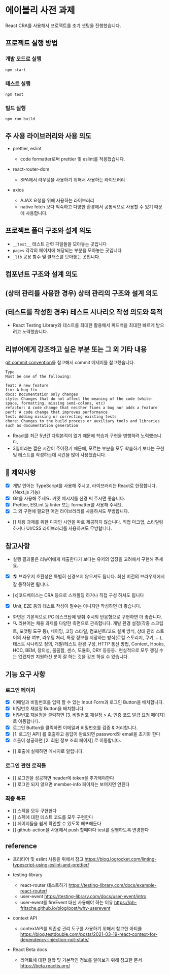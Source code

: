 # 에이블리 사전 과제

React CRA를 사용해서 프로젝트를 초기 셋팅을 진행했습니다.

## 프로젝트 실행 방법

### 개발 모드로 실행

```
npm start
```

### 테스트 실행

```
npm test
```

### 빌드 실행

```
npm run build
```

## 주 사용 라이브러리와 사용 의도

- prettier, eslint

  - code formatter로써 prettier 및 eslint를 적용했습니다.

- react-router-dom

  - SPA에서 라우팅을 사용하기 위해서 사용하는 라이브러리

- axios
  - AJAX 요청을 위해 사용하는 라이브러리
  - native fetch 보다 익숙하고 다양한 환경에서 공통적으로 사용할 수 있기 때문에 사용합니다.

## 프로젝트 폴더 구조와 설계 의도

- `__test__` 테스트 관련 파일들을 모아놓는 곳입니다
- `pages` 각각의 페이지에 해당되는 부분을 모아놓는 곳입니다
- `_lib` 공용 함수 및 클래스를 모아놓는 곳입니다.

## 컴포넌트 구조와 설계 의도

## (상태 관리를 사용한 경우) 상태 관리의 구조와 설계 의도

## (테스트를 작성한 경우) 테스트 시나리오 작성 의도와 목적

- React Testing Library와 테스트를 최대한 활용해서 피드백을 최대한 빠르게 받으려고 노력했습니다.

## 리뷰어에게 강조하고 싶은 부분 또는 그 외 기타 내용

[git commit convention](https://github.com/nhn/toast-ui.vue-editor/blob/master/docs/COMMIT_MESSAGE_CONVENTION.md)을 참고해서 commit 메세지를 참고했습니다.

```
Type
Must be one of the following:

feat: A new feature
fix: A bug fix
docs: Documentation only changes
style: Changes that do not affect the meaning of the code (white-space, formatting, missing semi-colons, etc)
refactor: A code change that neither fixes a bug nor adds a feature
perf: A code change that improves performance
test: Adding missing or correcting existing tests
chore: Changes to the build process or auxiliary tools and libraries such as documentation generation
```

- React를 최근 5년간 다뤄본적이 없기 때문에 학습과 구현을 병행하려 노력했습니다.
- 3일이라는 짧은 시간이 주어졌기 때문에, 모르는 부분을 모두 학습하기 보다는 구현 및 테스트를 작성하는데 시간을 많이 사용했습니다.

## 🧐 제약사항

- [x] 개발 언어는 TypeScript를 사용해 주시고, 라이브러리는 React로 한정합니다. (Next.js 가능)
- [x] Git을 사용해 주세요. 커밋 메시지를 신경 써 주시면 좋습니다.
- [x] Prettier, ESLint 등 linter 또는 formatter를 사용해 주세요.
- [x] 그 외 구현에 필요한 어떤 라이브러리를 사용하셔도 무방합니다.
- [] 채용 과제를 위한 디자인 시안을 따로 제공하지 않습니다. 직접 마크업, 스타일링 하거나 UI/CSS 라이브러리를 사용하셔도 무방합니다.

## 참고사항

- 실행 결과물은 리뷰어에게 제출한다기 보다는 유저의 입장을 고려해서 구현해 주세요.
- [x] 🌎 브라우저 호환성은 특별히 신경쓰지 않으셔도 됩니다. 최신 버전의 브라우저에서 잘 동작하면 됩니다.
- [x]코드베이스는 CRA 등으로 스캐폴딩 하거나 직접 구성 하셔도 됩니다
- [x] Unit, E2E 등의 테스트 작성이 필수는 아니지만 작성하면 더 좋습니다.
- 화면은 기본적으로 PC 데스크탑에 맞춰 주시되 반응형으로 구현하면 더 좋습니다.
- 🔍 리뷰어는 채용 과제를 다양한 측면으로 관측합니다. 개발 환경 설정(각종 스크립트, 포맷팅 도구 등), 네이밍, 코딩 스타일, 컴포넌트/코드 설계 방식, 상태 관리 스토어의 사용 여부, 라우팅 처리, 특정 정보를 저장하는 방식(로컬 스토리지, 쿠키, ...), 테스트 시나리오 정의, 개발/테스트 환경 구성, HTTP 통신 방법, Context, Hooks, HOC, BEM, 창의성, 꼼꼼함, 센스, 모듈화, DRY 등등등.. 현실적으로 모두 챙길 수는 없겠지만 지원하신 분이 잘 하는 것을 강조 하실 수 있습니다.

## 기능 요구 사항

### 로그인 페이지

- [x] 이메일과 비밀번호를 입력 할 수 있는 Input Form과 로그인 Button을 배치합니다.
- [x] 비밀번호 재설정 Button을 배치합니다.
- [x] 비밀번호 재설정을 클릭하면 [3. 비밀번호 재설정 > A. 인증 코드 발급 요청 페이지] 로 이동합니다.
- [x] 로그인 Button을 클릭하면 이메일과 비밀번호를 검증 & 처리합니다.
- [x] [1. 로그인 API] 를 호출하고 응답이 완료되면 password와 email을 초기화 한다
- [x] 호출이 성공하면 [2. 회원 정보 조회 페이지] 로 이동합니다.
- [] 호출에 실패하면 메시지로 알립니다.

### 로그인 관련 로직들

- [] 로그인을 성공하면 header에 token을 추가해야한다
- [] 로그인 되지 않으면 member-info 페이지는 보여지면 안된다

### 최종 목표

- [] 스펙을 모두 구현한다
- [] 스펙에 대한 테스트 코드를 모두 구현한다
- [] 페이지들을 쉽게 확인할 수 있도록 배포해둔다
- [] github-action을 사용해서 push 할때마다 test를 실행하도록 변경한다

## reference

- 프리티어 및 eslint 사용을 위해서 참고 https://blog.logrocket.com/linting-typescript-using-eslint-and-prettier/

- testing-library

  - react-router 테스트하기 https://testing-library.com/docs/example-react-router/
  - user-event https://testing-library.com/docs/user-event/intro
  - user-event를 fireEvent 대신 사용해야 하는 이유 https://ph-fritsche.github.io/blog/post/why-userevent

- context API

  - contextAPI를 의존성 관리 도구를 사용하기 위해서 참고한 아티클 https://blog.testdouble.com/posts/2021-03-19-react-context-for-dependency-injection-not-state/

- React Beta docs
  - 리액트에 대한 철학 및 기본적인 정보를 알아보기 위해 참고한 문서 https://beta.reactjs.org/
